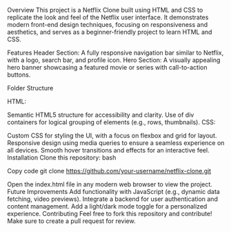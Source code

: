 Overview
This project is a Netflix Clone built using HTML and CSS to replicate the look and feel of the Netflix user interface. It demonstrates modern front-end design techniques, focusing on responsiveness and aesthetics, and serves as a beginner-friendly project to learn HTML and CSS.

Features
Header Section: A fully responsive navigation bar similar to Netflix, with a logo, search bar, and profile icon.
Hero Section: A visually appealing hero banner showcasing a featured movie or series with call-to-action buttons.

Folder Structure


HTML:

Semantic HTML5 structure for accessibility and clarity.
Use of div containers for logical grouping of elements (e.g., rows, thumbnails).
CSS:

Custom CSS for styling the UI, with a focus on flexbox and grid for layout.
Responsive design using media queries to ensure a seamless experience on all devices.
Smooth hover transitions and effects for an interactive feel.
Installation
Clone this repository:
bash

Copy code
git clone https://github.com/your-username/netflix-clone.git  

Open the index.html file in any modern web browser to view the project.
Future Improvements
Add functionality with JavaScript (e.g., dynamic data fetching, video previews).
Integrate a backend for user authentication and content management.
Add a light/dark mode toggle for a personalized experience.
Contributing
Feel free to fork this repository and contribute! Make sure to create a pull request for review.
